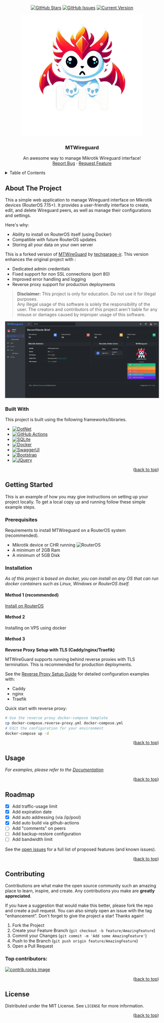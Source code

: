 ﻿<a id="readme-top"></a>


<!-- PROJECT LOGO -->
<br />
<div align="center">

[![GitHub Stars](https://img.shields.io/github/stars/dot-mike/MTWireGuard.svg)](https://github.com/dot-mike/MTWireGuard/stargazers)
[![GitHub Issues](https://img.shields.io/github/issues/dot-mike/MTWireGuard.svg)](https://github.com/dot-mike/MTWireGuard/issues)
[![Current Version](https://img.shields.io/docker/v/techgarageir/mtwireguard)](https://github.com/dot-mike/MTWireGuard)
  
  <a href="https://github.com/dot-mike/MTWireGuard">
    <img src="/Photos/logo.png" alt="Logo" width="400">
  </a>

  <h3 align="center">MTWireguard</h3>

  <p align="center">
    An awesome way to manage Mikrotik Wireguard interface!
    <br />
    <a href="https://github.com/dot-mike/MTWireGuard/issues/new?labels=bug">Report Bug</a>
    ·
    <a href="https://github.com/dot-mike/MTWireGuard/issues/new?labels=enhancement">Request Feature</a>
  </p>
</div>



<!-- TABLE OF CONTENTS -->
<details>
  <summary>Table of Contents</summary>
  <ol>
    <li>
      <a href="#about-the-project">About The Project</a>
      <ul>
        <li><a href="#built-with">Built With</a></li>
      </ul>
    </li>
    <li>
      <a href="#getting-started">Getting Started</a>
      <ul>
        <li><a href="#prerequisites">Prerequisites</a></li>
        <li><a href="#installation">Installation</a></li>
      </ul>
    </li>
    <li><a href="#usage">Usage</a></li>
    <li><a href="#roadmap">Roadmap</a></li>
    <li><a href="#contributing">Contributing</a></li>
    <li><a href="#license">License</a></li>
    <li><a href="#contact">Contact</a></li>
  </ol>
</details>

<!-- ABOUT THE PROJECT -->
## About The Project

This a simple web application to manage Wireguard interface on Mikrotik devices (RouterOS 7.15+). It provides a user-friendly interface to create, edit, and delete Wireguard peers, as well as manage their configurations and settings.

Here's why:
* Ability to install on RouterOS itself (using Docker)
* Compatible with future RouterOS updates
* Storing all your data on your own server

This is a forked version of [MTWireGuard](https://github.com/techgarage-ir/MTWireGuard) by [techgarage-ir](https://github.com/techgarage-ir). This version enhances the original project with :
- Dedicated admin credentials
- Fixed support for non SSL connections (port 80)
- Improved error handling and logging
- Reverse proxy support for production deployments

> **Disclaimer:** This project is only for education. Do not use it for illegal purposes.<br>Any illegal usage of this software is solely the responsibility of the user. The creators and contributors of this project aren't liable for any misuse or damages caused by improper usage of this software.

[![MTWireguard screenshot][product-screenshot]](https://github.com/dot-mike/MTWireGuard)

### Built With

This project is built using the following frameworks/libraries.

* [![DotNet][.Net]][.Net-url]
* [![GitHub Actions][GitHub-Actions]][GitHub-Actions-url]
* [![SQLite][SQLite]][SQLite-url]
* [![Docker][Docker]][Docker-url]
* [![SwaggerUI][Swagger]][Swagger-url]
* [![Bootstrap][Bootstrap.com]][Bootstrap-url]
* [![JQuery][JQuery.com]][JQuery-url]

<p align="right">(<a href="#readme-top">back to top</a>)</p>



<!-- GETTING STARTED -->
## Getting Started

This is an example of how you may give instructions on setting up your project locally.
To get a local copy up and running follow these simple example steps.

### Prerequisites

Requirements to install MTWireguard on a RouterOS system (recommended).
* Mikrotik device or CHR running ![RouterOS]
* A minimum of 2GB Ram
* A minimum of 5GB Disk

### Installation

_As of this project is based on docker, you can install on any OS that can run docker containers such as Linux, Windows or RouterOS itself._

#### Method 1 (recommended)
<a href="https://t.me/MTWireguard/8">Install on RouterOS</a>

#### Method 2
Installing on VPS using docker

#### Method 3
**Reverse Proxy Setup with TLS (Caddy/nginx/Traefik)**

MTWireGuard supports running behind reverse proxies with TLS termination. This is recommended for production deployments.

See the [Reverse Proxy Setup Guide](docs/reverse-proxy-setup.md) for detailed configuration examples with:
- Caddy
- nginx  
- Traefik

Quick start with reverse proxy:
```bash
# Use the reverse proxy docker-compose template
cp docker-compose.reverse-proxy.yml docker-compose.yml
# Edit the configuration for your environment
docker-compose up -d
```

<p align="right">(<a href="#readme-top">back to top</a>)</p>



<!-- USAGE EXAMPLES -->
## Usage

_For examples, please refer to the [Documentation](https://github.com/dot-mike/MTWireGuard/wiki)_

<p align="right">(<a href="#readme-top">back to top</a>)</p>



<!-- ROADMAP -->
## Roadmap

- [x] Add traffic-usage limit
- [x] Add expiration date
- [x] Add auto addressing (via /ip/pool)
- [x] Add auto build via github-actions
- [ ] Add "comments" on peers
- [ ] Add backup-restore configuration
- [ ] Add bandwidth limit

See the [open issues](https://github.com/dot-mike/MTWireGuard/issues) for a full list of proposed features (and known issues).

<p align="right">(<a href="#readme-top">back to top</a>)</p>



<!-- CONTRIBUTING -->
## Contributing

Contributions are what make the open source community such an amazing place to learn, inspire, and create. Any contributions you make are **greatly appreciated**.

If you have a suggestion that would make this better, please fork the repo and create a pull request. You can also simply open an issue with the tag "enhancement".
Don't forget to give the project a star! Thanks again!

1. Fork the Project
2. Create your Feature Branch (`git checkout -b feature/AmazingFeature`)
3. Commit your Changes (`git commit -m 'Add some AmazingFeature'`)
4. Push to the Branch (`git push origin feature/AmazingFeature`)
5. Open a Pull Request

### Top contributors:

<a href="https://github.com/dot-mike/MTWireGuard/graphs/contributors">
  <img src="https://contrib.rocks/image?repo=dot-mike/MTWireGuard" alt="contrib.rocks image" />
</a>

<p align="right">(<a href="#readme-top">back to top</a>)</p>



<!-- LICENSE -->
## License

Distributed under the MIT License. See `LICENSE` for more information.

<p align="right">(<a href="#readme-top">back to top</a>)</p>



<!-- MARKDOWN LINKS & IMAGES -->
<!-- https://www.markdownguide.org/basic-syntax/#reference-style-links -->
[product-screenshot]: /Photos/screenshot.png
[Mikrotik]: https://img.shields.io/badge/mikrotik-%23676867.svg?style=for-the-badge&logo=mikrotik&logoColor=white
[Wireguard]: https://img.shields.io/badge/wireguard-%2388171A.svg?style=for-the-badge&logo=wireguard&logoColor=white
[Telegram-Channel]: https://img.shields.io/badge/Telegram-Channel-2CA5E0?style=for-the-badge&logo=telegram&logoColor=white
[Telegram-Group]: https://img.shields.io/badge/Telegram-Group-2CA5E0?style=for-the-badge&logo=telegram&logoColor=white
[.Net]: https://img.shields.io/badge/.NET-5C2D91?style=for-the-badge&logo=.net&logoColor=white
[.Net-url]: https://dotnet.microsoft.com/
[GitHub-Actions]: https://img.shields.io/badge/github%20actions-%232671E5.svg?style=for-the-badge&logo=githubactions&logoColor=white
[GitHub-Actions-url]: https://github.com/dot-mike/MTWireGuard/actions
[SQLite]: https://img.shields.io/badge/sqlite-%2307405e.svg?style=for-the-badge&logo=sqlite&logoColor=white
[SQLite-url]: https://reactjs.org/
[Docker]: https://img.shields.io/badge/docker-%230db7ed.svg?style=for-the-badge&logo=docker&logoColor=white
[Docker-url]: https://docker.com/
[Swagger]: https://img.shields.io/badge/-Swagger-%23Clojure?style=for-the-badge&logo=swagger&logoColor=white
[Swagger-url]: https://angular.io/
[Bootstrap.com]: https://img.shields.io/badge/Bootstrap-563D7C?style=for-the-badge&logo=bootstrap&logoColor=white
[Bootstrap-url]: https://getbootstrap.com
[JQuery.com]: https://img.shields.io/badge/jQuery-0769AD?style=for-the-badge&logo=jquery&logoColor=white
[JQuery-url]: https://jquery.com 
[RouterOS]: https://img.shields.io/badge/RouterOS-7.15+-blue?logo=mikrotik
